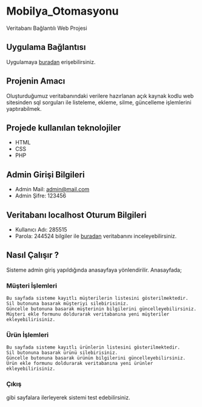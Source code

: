 # Mobilya_Otomasyonu
Veritabanı Bağlantılı Web Projesi

## Uygulama Bağlantısı
  Uygulamaya [buradan](http://mobilya.orgfree.com/) erişebilirsiniz.

## Projenin Amacı
Oluşturduğumuz veritabanındaki verilere hazırlanan açık kaynak kodlu web sitesinden sql sorguları ile listeleme, ekleme, silme, güncelleme işlemlerini yaptırabilmek. 
    
## Projede kullanılan teknolojiler
 - HTML
 - CSS
 - PHP

## Admin Girişi Bilgileri  
  - Admin Mail: admin@mail.com
  - Admin Şifre: 123456

## Veritabanı localhost Oturum Bilgileri  
  - Kullanıcı Adı: 285515
  - Parola: 244524
  bilgiler ile [buradan](http://mobilya.orgfree.com/pma/) veritabanını inceleyebilirsiniz.
  
## Nasıl Çalışır ?
  Sisteme admin giriş yapıldığında anasayfaya yönlendirilir. Anasayfada; 
 ### Müşteri İşlemleri
    Bu sayfada sisteme kayıtlı müşterilerin listesini gösterilmektedir. 
    Sil butonuna basarak müşteriyi silebirisiniz. 
    Güncelle butonuna basarak müşterinin bilgilerini güncelleyebilirsiniz.
    Müşteri ekle formunu doldurarak veritabanına yeni müşteriler ekleyebilirisiniz.
 ### Ürün İşlemleri
    Bu sayfada sisteme kayıtlı ürünlerin listesini gösterilmektedir. 
    Sil butonuna basarak ürünü silebirisiniz. 
    Güncelle butonuna basarak ürünün bilgilerini güncelleyebilirsiniz.
    Ürün ekle formunu doldurarak veritabanına yeni ürünler ekleyebilirisiniz.
 ### Çıkış

 gibi sayfalara ilerleyerek sistemi test edebilirsiniz.

